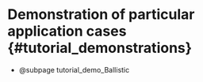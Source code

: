 Demonstration of particular application cases {#tutorial_demonstrations}
==========================

-   @subpage tutorial_demo_Ballistic